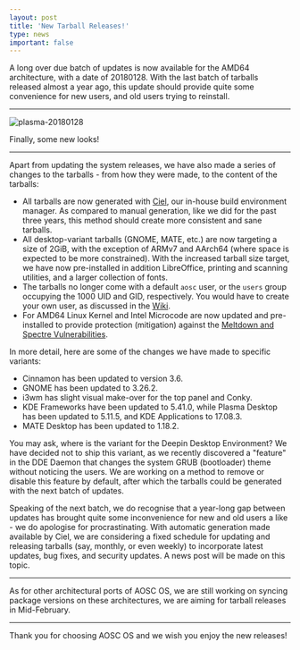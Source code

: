 ```yaml
---
layout: post
title: 'New Tarball Releases!'
type: news
important: false
---
```


A long over due batch of updates is now available for the AMD64 architecture, with a date of 20180128. With the last batch of tarballs released almost a year ago, this update should provide quite some convenience for new users, and old users trying to reinstall.

--------

![plasma-20180128](/assets/i/de-preview/kde/1.png)

Finally, some new looks!

--------

Apart from updating the system releases, we have also made a series of changes to the tarballs - from how they were made, to the content of the tarballs:

- All tarballs are now generated with [Ciel](https://github.com/AOSC-Dev/ciel), our in-house build environment manager. As compared to manual generation, like we did for the past three years, this method should create more consistent and sane tarballs.
- All desktop-variant tarballs (GNOME, MATE, etc.) are now targeting a size of 2GiB, with the exception of ARMv7 and AArch64 (where space is expected to be more constrained). With the increased tarball size target, we have now pre-installed in addition LibreOffice, printing and scanning utilities, and a larger collection of fonts.
- The tarballs no longer come with a default `aosc` user, or the `users` group occupying the 1000 UID and GID, respectively. You would have to create your own user, as discussed in the [Wiki](https://wiki.aosc.io/).
- For AMD64 Linux Kernel and Intel Microcode are now updated and pre-installed to provide protection (mitigation) against the [Meltdown and Spectre Vulnerabilities](https://meltdownattack.com/).

In more detail, here are some of the changes we have made to specific variants:

- Cinnamon has been updated to version 3.6.
- GNOME has been updated to 3.26.2.
- i3wm has slight visual make-over for the top panel and Conky.
- KDE Frameworks have been updated to 5.41.0, while Plasma Desktop has been updated to 5.11.5, and KDE Applications to 17.08.3.
- MATE Desktop has been updated to 1.18.2.

You may ask, where is the variant for the Deepin Desktop Environment? We have decided not to ship this variant, as we recently discovered a "feature" in the DDE Daemon that changes the system GRUB (bootloader) theme without noticing the users. We are working on a method to remove or disable this feature by default, after which the tarballs could be generated with the next batch of updates.

Speaking of the next batch, we do recognise that a year-long gap between updates has brought quite some inconvenience for new and old users a like - we do apologise for procrastinating. With automatic generation made available by Ciel, we are considering a fixed schedule for updating and releasing tarballs (say, monthly, or even weekly) to incorporate latest updates, bug fixes, and security updates. A news post will be made on this topic.

--------

As for other architectural ports of AOSC OS, we are still working on syncing package versions on these architectures, we are aiming for tarball releases in Mid-February.

--------

Thank you for choosing AOSC OS and we wish you enjoy the new releases!